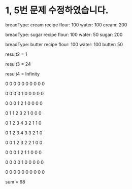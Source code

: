 # 1, 5번 문제 수정하였습니다.

breadType: cream
recipe
flour: 100
water: 100
cream: 200

breadType: sugar
recipe
flour: 100
water: 50
sugar: 200

breadType: butter
recipe
flour: 100
water: 100
butter: 50


result2 = 1

result3 = 24

result4 = Infinity

0 0 0 0 0 0 0 0 0 0 

0 0 0 0 1 0 0 0 0 0 

0 0 0 1 2 1 0 0 0 0 

0 1 1 2 3 2 1 0 0 0 

0 1 2 3 4 3 2 1 1 0 

0 1 2 3 4 3 3 2 1 0 

0 0 1 2 3 2 2 1 0 0 

0 0 0 1 2 1 1 0 0 0 

0 0 0 0 1 0 0 0 0 0 

0 0 0 0 0 0 0 0 0 0 

sum = 68
